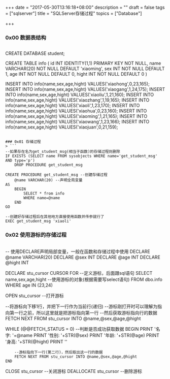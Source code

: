 +++
date = "2017-05-30T13:16:18+08:00"
description = ""
draft = false
tags = ["sqlserver"]
title = "SQLServer存储过程"
topics = ["Database"]

+++

### 0x00 数据表结构
> ```
CREATE DATABASE student;

CREATE TABLE info
(
    id INT IDENTITY(1,1) PRIMARY KEY NOT NULL,
    name VARCHAR(20) NOT NULL DEFAULT 'xiaoming',
    sex INT NOT NULL DEFAULT 1,
    age INT NOT NULL DEFAULT 0,
    hight INT NOT NULL DEFAULT 0
)

INSERT INTO info(name,sex,age,hight) VALUES('xiaohong',0,23,165);
INSERT INTO info(name,sex,age,hight) VALUES('xiaogang',1,24,175);
INSERT INTO info(name,sex,age,hight) VALUES('xiaoliu',1,21,160);
INSERT INTO info(name,sex,age,hight) VALUES('xiaozhang',1,19,165);
INSERT INTO info(name,sex,age,hight) VALUES('xiaoli',1,23,170);
INSERT INTO info(name,sex,age,hight) VALUES('xiaohua',0,23,160);
INSERT INTO info(name,sex,age,hight) VALUES('xiaoming',1,21,165);
INSERT INTO info(name,sex,age,hight) VALUES('xiaowang',1,23,166);
INSERT INTO info(name,sex,age,hight) VALUES('xiaojuan',0,21,159);
```

### 0x01 存储过程
> ```
--如果存在名为get_student_msg(相当于函数)的存储过程则删除
IF EXISTS (SELECT name FROM sysobjects WHERE name='get_student_msg' AND type='p')
    DROP PROCEDURE get_student_msg

CREATE PROCEDURE get_student_msg --创建存储过程
    @name VARCHAR(20) --声明全局变量
AS
    BEGIN
        SELECT * from info
        WHERE name=@name
    END
GO

--创建好存储过程后在其他地方直接使用函数并传参就行了
EXEC get_student_msg 'xiaoli'
```

### 0x02 使用游标的存储过程
> ```
-- 使用DECLARE声明局部变量，一般在函数和存储过程中使用
DECLARE @name VARCHAR(20)
DECLARE @sex INT
DECLARE @age INT
DECLARE @hight INT

DECLARE stu_cursor CURSOR FOR --定义游标，后面跟sql语句
SELECT name,sex,age,hight --使用游标的对象(根据需要写select语句)
FROM dbo.info
WHERE age IN (23,24)

OPEN stu_cursor --打开游标

--将游标向下移1行，并把下一行作为当前行(递归)
--游标刚打开时可以理解为指向第一行之前，所以这里就是把游标指向第一行
--然后获取游标指向行的数据
FETCH NEXT FROM stu_cursor INTO @name,@sex,@age,@hight

WHILE (@@FETCH_STATUS = 0) --判断是否成功获取数据
    BEGIN
        PRINT '名字: '+@name
        PRINT '性别: '+STR(@sex)
        PRINT '年龄: '+STR(@age)
        PRINT '身高: '+STR(@hight)
        PRINT ''

        --游标指向下一行(第二行)，然后取出这一行的数据
        FETCH NEXT FROM stu_cursor INTO @name,@sex,@age,@hight
    END

CLOSE stu_cursor --关闭游标
DEALLOCATE stu_cursor --删除游标
```